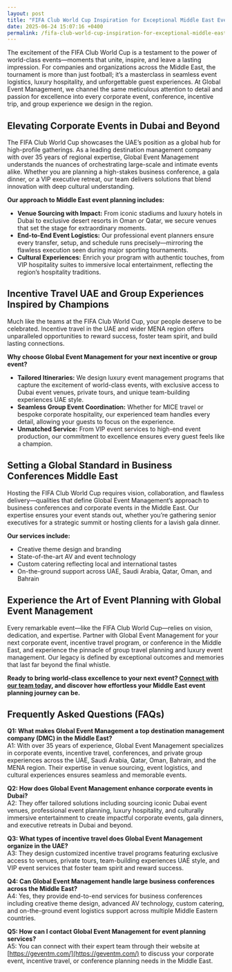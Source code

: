 ```yaml
---
layout: post
title: "FIFA Club World Cup Inspiration for Exceptional Middle East Event Planning"
date: 2025-06-24 15:07:16 +0400
permalink: /fifa-club-world-cup-inspiration-for-exceptional-middle-east-event-planning/
---
```

The excitement of the FIFA Club World Cup is a testament to the power of world-class events—moments that unite, inspire, and leave a lasting impression. For companies and organizations across the Middle East, the tournament is more than just football; it’s a masterclass in seamless event logistics, luxury hospitality, and unforgettable guest experiences. At Global Event Management, we channel the same meticulous attention to detail and passion for excellence into every corporate event, conference, incentive trip, and group experience we design in the region.

## Elevating Corporate Events in Dubai and Beyond

The FIFA Club World Cup showcases the UAE’s position as a global hub for high-profile gatherings. As a leading destination management company with over 35 years of regional expertise, Global Event Management understands the nuances of orchestrating large-scale and intimate events alike. Whether you are planning a high-stakes business conference, a gala dinner, or a VIP executive retreat, our team delivers solutions that blend innovation with deep cultural understanding.

**Our approach to Middle East event planning includes:**

- **Venue Sourcing with Impact:** From iconic stadiums and luxury hotels in Dubai to exclusive desert resorts in Oman or Qatar, we secure venues that set the stage for extraordinary moments.
- **End-to-End Event Logistics:** Our professional event planners ensure every transfer, setup, and schedule runs precisely—mirroring the flawless execution seen during major sporting tournaments.
- **Cultural Experiences:** Enrich your program with authentic touches, from VIP hospitality suites to immersive local entertainment, reflecting the region’s hospitality traditions.

## Incentive Travel UAE and Group Experiences Inspired by Champions

Much like the teams at the FIFA Club World Cup, your people deserve to be celebrated. Incentive travel in the UAE and wider MENA region offers unparalleled opportunities to reward success, foster team spirit, and build lasting connections.

**Why choose Global Event Management for your next incentive or group event?**

- **Tailored Itineraries:** We design luxury event management programs that capture the excitement of world-class events, with exclusive access to Dubai event venues, private tours, and unique team-building experiences UAE style.
- **Seamless Group Event Coordination:** Whether for MICE travel or bespoke corporate hospitality, our experienced team handles every detail, allowing your guests to focus on the experience.
- **Unmatched Service:** From VIP event services to high-end event production, our commitment to excellence ensures every guest feels like a champion.

## Setting a Global Standard in Business Conferences Middle East

Hosting the FIFA Club World Cup requires vision, collaboration, and flawless delivery—qualities that define Global Event Management’s approach to business conferences and corporate events in the Middle East. Our expertise ensures your event stands out, whether you’re gathering senior executives for a strategic summit or hosting clients for a lavish gala dinner.

**Our services include:**

- Creative theme design and branding
- State-of-the-art AV and event technology
- Custom catering reflecting local and international tastes
- On-the-ground support across UAE, Saudi Arabia, Qatar, Oman, and Bahrain

## Experience the Art of Event Planning with Global Event Management

Every remarkable event—like the FIFA Club World Cup—relies on vision, dedication, and expertise. Partner with Global Event Management for your next corporate event, incentive travel program, or conference in the Middle East, and experience the pinnacle of group travel planning and luxury event management. Our legacy is defined by exceptional outcomes and memories that last far beyond the final whistle.

**Ready to bring world-class excellence to your next event? [Connect with our team today](https://geventm.com/), and discover how effortless your Middle East event planning journey can be.**

## Frequently Asked Questions (FAQs)

**Q1: What makes Global Event Management a top destination management company (DMC) in the Middle East?**  
A1: With over 35 years of experience, Global Event Management specializes in corporate events, incentive travel, conferences, and private group experiences across the UAE, Saudi Arabia, Qatar, Oman, Bahrain, and the MENA region. Their expertise in venue sourcing, event logistics, and cultural experiences ensures seamless and memorable events.

**Q2: How does Global Event Management enhance corporate events in Dubai?**  
A2: They offer tailored solutions including sourcing iconic Dubai event venues, professional event planning, luxury hospitality, and culturally immersive entertainment to create impactful corporate events, gala dinners, and executive retreats in Dubai and beyond.

**Q3: What types of incentive travel does Global Event Management organize in the UAE?**  
A3: They design customized incentive travel programs featuring exclusive access to venues, private tours, team-building experiences UAE style, and VIP event services that foster team spirit and reward success.

**Q4: Can Global Event Management handle large business conferences across the Middle East?**  
A4: Yes, they provide end-to-end services for business conferences including creative theme design, advanced AV technology, custom catering, and on-the-ground event logistics support across multiple Middle Eastern countries.

**Q5: How can I contact Global Event Management for event planning services?**  
A5: You can connect with their expert team through their website at [https://geventm.com/](https://geventm.com/) to discuss your corporate event, incentive travel, or conference planning needs in the Middle East.

<script type="application/ld+json">
{
  "@context": "https://schema.org",
  "@type": "BlogPosting",
  "headline": "FIFA Club World Cup Inspiration for Exceptional Middle East Event Planning",
  "description": "Discover how Global Event Management draws inspiration from the FIFA Club World Cup to deliver seamless Middle East event planning, corporate events in Dubai, incentive travel UAE, and luxury group experiences.",
  "author": {
    "@type": "Person",
    "name": "Global Event Management"
  },
  "publisher": {
    "@type": "Person",
    "name": "Global Event Management"
  },
  "datePublished": "2024-06-01",
  "mainEntityOfPage": {
    "@type": "WebPage",
    "@id": "https://geventm.com/blog/fifa-club-world-cup-inspiration-middle-east-event-planning"
  },
  "keywords": "Middle East event planning, corporate events in Dubai, destination management company, incentive travel UAE, business conferences Middle East, luxury event management, group travel planning, event logistics, cultural experiences, Dubai corporate hospitality",
  "articleBody": "The excitement of the FIFA Club World Cup is a testament to the power of world-class events—moments that unite, inspire, and leave a lasting impression. For companies and organizations across the Middle East, the tournament is more than just football; it’s a masterclass in seamless event logistics, luxury hospitality, and unforgettable guest experiences. At Global Event Management, we channel the same meticulous attention to detail and passion for excellence into every corporate event, conference, incentive trip, and group experience we design in the region.\n\nThe FIFA Club World Cup showcases the UAE’s position as a global hub for high-profile gatherings. As a leading destination management company with over 35 years of regional expertise, Global Event Management understands the nuances of orchestrating large-scale and intimate events alike. Whether you are planning a high-stakes business conference, a gala dinner, or a VIP executive retreat, our team delivers solutions that blend innovation with deep cultural understanding.\n\nOur approach to Middle East event planning includes venue sourcing with impact, end-to-end event logistics, and cultural experiences that reflect the region’s hospitality traditions.\n\nMuch like the teams at the FIFA Club World Cup, your people deserve to be celebrated. Incentive travel in the UAE and wider MENA region offers unparalleled opportunities to reward success, foster team spirit, and build lasting connections. Global Event Management designs luxury event management programs with tailored itineraries, seamless group event coordination, and unmatched service.\n\nHosting the FIFA Club World Cup requires vision, collaboration, and flawless delivery—qualities that define Global Event Management’s approach to business conferences and corporate events in the Middle East. Services include creative theme design, state-of-the-art AV technology, custom catering, and on-the-ground support across UAE, Saudi Arabia, Qatar, Oman, and Bahrain.\n\nEvery remarkable event relies on vision, dedication, and expertise. Partner with Global Event Management for your next corporate event, incentive travel program, or conference in the Middle East, and experience the pinnacle of group travel planning and luxury event management."
}
</script>

<script type="application/ld+json">
{
  "@context": "https://schema.org",
  "@type": "FAQPage",
  "mainEntity": [
    {
      "@type": "Question",
      "name": "What makes Global Event Management a top destination management company (DMC) in the Middle East?",
      "acceptedAnswer": {
        "@type": "Answer",
        "text": "With over 35 years of experience, Global Event Management specializes in corporate events, incentive travel, conferences, and private group experiences across the UAE, Saudi Arabia, Qatar, Oman, Bahrain, and the MENA region. Their expertise in venue sourcing, event logistics, and cultural experiences ensures seamless and memorable events."
      }
    },
    {
      "@type": "Question",
      "name": "How does Global Event Management enhance corporate events in Dubai?",
      "acceptedAnswer": {
        "@type": "Answer",
        "text": "They offer tailored solutions including sourcing iconic Dubai event venues, professional event planning, luxury hospitality, and culturally immersive entertainment to create impactful corporate events, gala dinners, and executive retreats in Dubai and beyond."
      }
    },
    {
      "@type": "Question",
      "name": "What types of incentive travel does Global Event Management organize in the UAE?",
      "acceptedAnswer": {
        "@type": "Answer",
        "text": "They design customized incentive travel programs featuring exclusive access to venues, private tours, team-building experiences UAE style, and VIP event services that foster team spirit and reward success."
      }
    },
    {
      "@type": "Question",
      "name": "Can Global Event Management handle large business conferences across the Middle East?",
      "acceptedAnswer": {
        "@type": "Answer",
        "text": "Yes, they provide end-to-end services for business conferences including creative theme design, advanced AV technology, custom catering, and on-the-ground event logistics support across multiple Middle Eastern countries."
      }
    },
    {
      "@type": "Question",
      "name": "How can I contact Global Event Management for event planning services?",
      "acceptedAnswer": {
        "@type": "Answer",
        "text": "You can connect with their expert team through their website at https://geventm.com/ to discuss your corporate event, incentive travel, or conference planning needs in the Middle East."
      }
    }
  ]
}
</script>